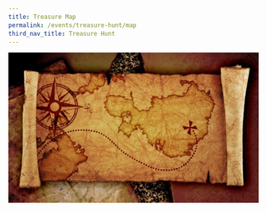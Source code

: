 ```yaml
---
title: Treasure Map
permalink: /events/treasure-hunt/map
third_nav_title: Treasure Hunt
---
```

![Alt text for image on Isomer site](/images/sample-treasure-hunt-landing-page-cover.jpg)